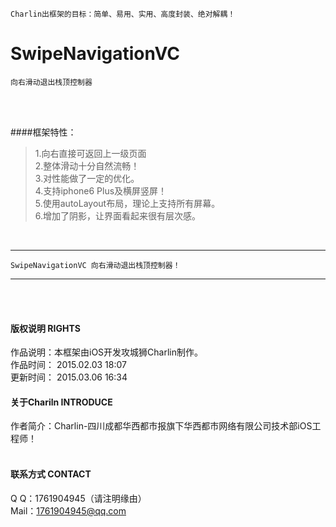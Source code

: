 
    Charlin出框架的目标：简单、易用、实用、高度封装、绝对解耦！

# SwipeNavigationVC
    向右滑动退出栈顶控制器

<br /><br />

####框架特性：<br />
>1.向右直接可返回上一级页面<br />
>2.整体滑动十分自然流畅！<br />
>3.对性能做了一定的优化。<br />
>4.支持iphone6 Plus及横屏竖屏！<br />
>5.使用autoLayout布局，理论上支持所有屏幕。<br />
>6.增加了阴影，让界面看起来很有层次感。<br />

<br />


-----
    SwipeNavigationVC 向右滑动退出栈顶控制器！
-----

<br /><br />

#### 版权说明 RIGHTS <br />
作品说明：本框架由iOS开发攻城狮Charlin制作。<br />
作品时间： 2015.02.03 18:07<br />
更新时间： 2015.03.06 16:34<br />

#### 关于Chariln INTRODUCE <br />
作者简介：Charlin-四川成都华西都市报旗下华西都市网络有限公司技术部iOS工程师！<br /><br />


#### 联系方式 CONTACT <br />
Q    Q：1761904945（请注明缘由）<br />
Mail：1761904945@qq.com<br />
